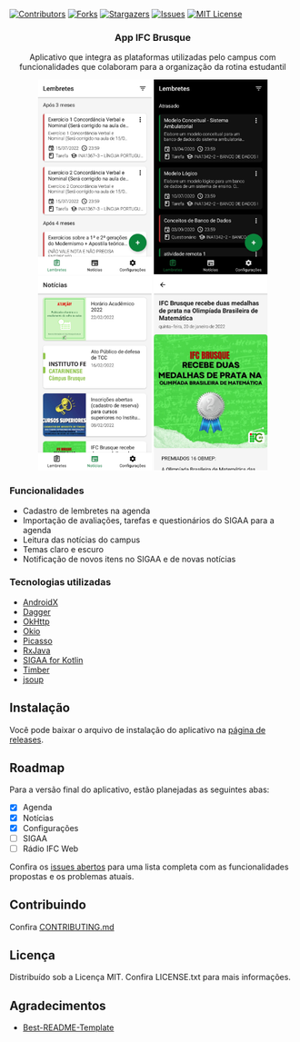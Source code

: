 [![Contributors][contributors-shield]][contributors-url]
[![Forks][forks-shield]][forks-url]
[![Stargazers][stars-shield]][stars-url]
[![Issues][issues-shield]][issues-url]
[![MIT License][license-shield]][license-url]



<!-- PROJECT LOGO -->
<div align="center">
<h3 align="center">App IFC Brusque</h3>
  <p align="center">
    Aplicativo que integra as plataformas utilizadas pelo campus com funcionalidades que colaboram para a organização da rotina estudantil
    <br />
  </p>
<img src=".github/images/screen_1.jpg" alt="Screen 1" width="200"> <img src=".github/images/screen_2.jpg" alt="Screen 2" width="200"> <img src=".github/images/screen_3.jpg" alt="Screen 3" width="200"> <img src=".github/images/screen_4.jpg" alt="Screen 4" width="200">
</div>



### Funcionalidades

- Cadastro de lembretes na agenda
- Importação de avaliações, tarefas e questionários do SIGAA para a agenda
- Leitura das notícias do campus
- Temas claro e escuro
- Notificação de novos itens no SIGAA e de novas notícias


### Tecnologias utilizadas

* [AndroidX](https://github.com/androidx/androidx)
* [Dagger](https://github.com/google/dagger)
* [OkHttp](https://github.com/square/okhttp)
* [Okio](https://github.com/square/okio)
* [Picasso](https://github.com/square/picasso)
* [RxJava](https://github.com/ReactiveX/RxJava)
* [SIGAA for Kotlin](https://github.com/imawa/sigaa-for-kotlin)
* [Timber](https://github.com/JakeWharton/timber)
* [jsoup](https://github.com/jhy/jsoup)



## Instalação

Você pode baixar o arquivo de instalação do aplicativo na [página de releases](https://github.com/AppIFCBrusque/AppIFCBrusque/releases). 



<!-- ROADMAP -->
## Roadmap

Para a versão final do aplicativo, estão planejadas as seguintes abas:
- [x] Agenda
- [x] Notícias
- [x] Configurações
- [ ] SIGAA
- [ ] Rádio IFC Web

Confira os [issues abertos](https://github.com/AppIFCBrusque/AppIFCBrusque/issues) para uma lista completa com as funcionalidades propostas e os problemas atuais.



<!-- CONTRIBUTING -->
## Contribuindo

Confira [CONTRIBUTING.md](https://github.com/AppIFCBrusque/AppIFCBrusque/blob/master/CONTRIBUTING.md)



<!-- LICENSE -->
## Licença

Distribuído sob a Licença MIT. Confira LICENSE.txt para mais informações.



<!-- ACKNOWLEDGMENTS -->
## Agradecimentos

* [Best-README-Template](https://github.com/othneildrew/Best-README-Template/)



<!-- MARKDOWN LINKS & IMAGES -->
<!-- https://www.markdownguide.org/basic-syntax/#reference-style-links -->
[contributors-shield]: https://img.shields.io/github/contributors/AppIFCBrusque/AppIFCBrusque.svg?style=for-the-badge
[contributors-url]: https://github.com/AppIFCBrusque/AppIFCBrusque/graphs/contributors
[forks-shield]: https://img.shields.io/github/forks/AppIFCBrusque/AppIFCBrusque.svg?style=for-the-badge
[forks-url]: https://github.com/AppIFCBrusque/AppIFCBrusque/network/members
[stars-shield]: https://img.shields.io/github/stars/AppIFCBrusque/AppIFCBrusque.svg?style=for-the-badge
[stars-url]: https://github.com/AppIFCBrusque/AppIFCBrusque/stargazers
[issues-shield]: https://img.shields.io/github/issues/AppIFCBrusque/AppIFCBrusque.svg?style=for-the-badge
[issues-url]: https://github.com/AppIFCBrusque/AppIFCBrusque/issues
[license-shield]: https://img.shields.io/github/license/AppIFCBrusque/AppIFCBrusque.svg?style=for-the-badge
[license-url]: https://github.com/AppIFCBrusque/AppIFCBrusque/blob/master/LICENSE.txt
[product-screenshot]: images/screenshot.png

